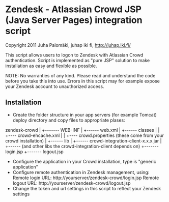 # Zendesk - Atlassian Crowd JSP (Java Server Pages) integration script
Copyright 2011 Juha Palomäki, juhap iki fi, http://juhap.iki.fi/

This script allows users to logon to Zendesk with Atlassian Crowd authentication. 
Script is implemented as "pure JSP" solution to make installation as easy and 
flexible as possible.

NOTE: No warranties of any kind. Please read and understand the code before you 
take this into use. Errors in this script may for example expose your Zendesk 
account to unauthorized access.

## Installation 

- Create the folder structure in your app servers (for example Tomcat) deploy directory
  and copy files to appropriate plases:
  
zendesk-crowd
        |
        +------- WEB-INF
        |           +------ web.xml
        |           +------ classes
        |           |          +---- crowd-ehcache.xml
        |           |          +---- crowd.properties  (these come from your crowd installation)
        |           +------ lib
        |                    +------ crowd-integration-client-x.x.x.jar 
        |                    +------ (and other libs the crowd-integration-client depends on)
        +------- login.jsp
        +------- logout.jsp

- Configure the application in your Crowd installation, type is "generic application"
- Configure remote authentication in Zendesk management, using:
  Remote login URL:  http://yourserver/zendesk-crowd/login.jsp
  Remote logout URL: http://yourserver/zendesk-crowd/logout.jsp
- Change the token and url settings in this script to reflect your Zendesk settings
